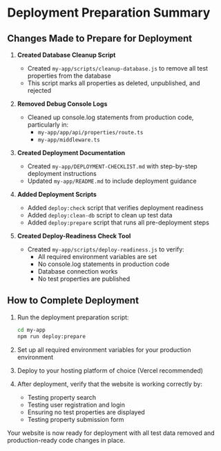 # Deployment Preparation Summary

## Changes Made to Prepare for Deployment

1. **Created Database Cleanup Script**

   - Created `my-app/scripts/cleanup-database.js` to remove all test properties from the database
   - This script marks all properties as deleted, unpublished, and rejected

2. **Removed Debug Console Logs**

   - Cleaned up console.log statements from production code, particularly in:
     - `my-app/app/api/properties/route.ts`
     - `my-app/middleware.ts`

3. **Created Deployment Documentation**

   - Created `my-app/DEPLOYMENT-CHECKLIST.md` with step-by-step deployment instructions
   - Updated `my-app/README.md` to include deployment guidance

4. **Added Deployment Scripts**

   - Added `deploy:check` script that verifies deployment readiness
   - Added `deploy:clean-db` script to clean up test data
   - Added `deploy:prepare` script that runs all pre-deployment steps

5. **Created Deploy-Readiness Check Tool**
   - Created `my-app/scripts/deploy-readiness.js` to verify:
     - All required environment variables are set
     - No console.log statements in production code
     - Database connection works
     - No test properties are published

## How to Complete Deployment

1. Run the deployment preparation script:

   ```bash
   cd my-app
   npm run deploy:prepare
   ```

2. Set up all required environment variables for your production environment

3. Deploy to your hosting platform of choice (Vercel recommended)

4. After deployment, verify that the website is working correctly by:
   - Testing property search
   - Testing user registration and login
   - Ensuring no test properties are displayed
   - Testing property submission form

Your website is now ready for deployment with all test data removed and production-ready code changes in place.
